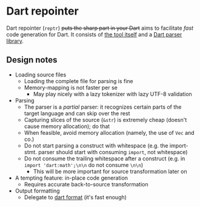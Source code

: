 # Dart repointer

Dart repointer (`reptr`) ~~puts the sharp part in your Dart~~ aims to facilitate _fast_ code generation for Dart. It consists of [the tool itself](reptr/) and a [Dart parser library](dart-parser).

## Design notes

- Loading source files
  - Loading the complete file for parsing is fine
  - Memory-mapping is not faster per se
    - May play nicely with a lazy tokenizer with lazy UTF-8 validation
- Parsing
  - The parser is a _partial_ parser: it recognizes certain parts of the target language and can skip over the rest
  - Capturing slices of the source (`&str`) is extremely cheap (doesn't cause memory allocation); do that
  - When feasible, avoid memory allocation (namely, the use of `Vec` and co.)
  - Do not start parsing a construct with whitespace (e.g. the import-stmt. parser should start with consuming `import`, not whitespace)
  - Do not consume the trailing whitespace after a construct (e.g. in `import 'dart:math';\n\n` do not consume `\n\n`)
    - This will be more important for source transformation later on
- A tempting feature: in-place code generation
  - Requires accurate back-to-source transformation
- Output formatting
  - Delegate to [dart format](https://dart.dev/tools/dart-format) (it's fast enough)
